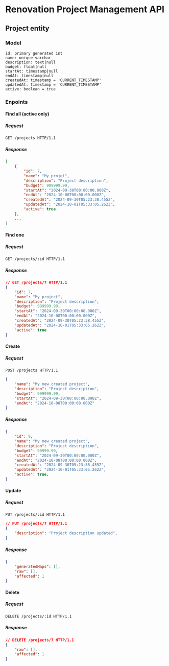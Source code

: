 # Renovation Project Management API

## Project entity

### Model
```postgresql
id: primary generated int
name: unique varchar
description: text|null
budget: float|null
startAt: timestamp|null
endAt: timestamp|null
createdAt: timestamp = 'CURRENT_TIMESTAMP'
updatedAt: timestamp = 'CURRENT_TIMESTAMP'
active: boolean = true
```

### Enpoints

#### Find all (active only)
##### Request
```http
GET /projects HTTP/1.1
```
##### Response
```json
[
    {
        "id": 7,
        "name": "My projet",
        "description": "Project description",
        "budget": 999999.99,
        "startAt": "2024-09-30T00:00:00.000Z",
        "endAt": "2024-10-08T00:00:00.000Z",
        "createdAt": "2024-09-30T05:23:38.455Z",
        "updatedAt": "2024-10-01T05:33:05.262Z",
        "active": true
    }, 
    ...
]
```

#### Find one
##### Request
```http
GET /projects/:id HTTP/1.1
```
##### Response
```json
// GET /projects/7 HTTP/1.1
{
    "id": 7,
    "name": "My project",
    "description": "Project description",
    "budget": 999999.99,
    "startAt": "2024-09-30T00:00:00.000Z",
    "endAt": "2024-10-08T00:00:00.000Z",
    "createdAt": "2024-09-30T05:23:38.455Z",
    "updatedAt": "2024-10-01T05:33:05.262Z",
    "active": true
}
```

#### Create
##### Request
```http
POST /projects HTTP/1.1
```
```json
{
    "name": "My new created project",
    "description": "Project description",
    "budget": 999999.99,
    "startAt": "2024-09-30T00:00:00.000Z",
    "endAt": "2024-10-08T00:00:00.000Z"
}
```
##### Response
```json
{
    "id": 9,
    "name": "My new created project",
    "description": "Project description",
    "budget": 99999.99,
    "startAt": "2024-09-30T00:00:00.000Z",
    "endAt": "2024-10-08T00:00:00.000Z",
    "createdAt": "2024-09-30T05:23:38.455Z",
    "updatedAt": "2024-10-01T05:33:05.262Z",
    "active": true,
}
```

#### Update
##### Request
```http
PUT /projects/:id HTTP/1.1
```
```json
// PUT /projects/7 HTTP/1.1
{
    "description": "Project description updated",
}
```
##### Response
```json
{
    "generatedMaps": [],
    "raw": [],
    "affected": 1
}
```

#### Delete
##### Request
```http
DELETE /projects/:id HTTP/1.1
```
##### Response
```json
// DELETE /projects/7 HTTP/1.1
{
    "raw": [],
    "affected": 1
}
```